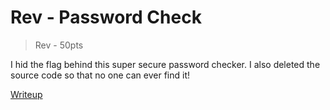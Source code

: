 # Rev - Password Check
> Rev - 50pts

I hid the flag behind this super secure password checker. I also deleted the source code so that no one can ever find it!

[Writeup](./writeup/README.md)